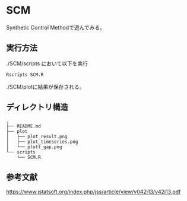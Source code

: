 # SCM
Synthetic Control Methodで遊んでみる。

## 実行方法
./SCM/scripts において以下を実行
```zsh
Rscripts SCM.R
```
./SCM/plotに結果が保存される。

## ディレクトリ構造
```
.
├── README.md
├── plot
│   ├── plot_result.png
│   ├── plot_timeseries.png
│   └── plott_gap.png
└── scripts
    └── SCM.R
```

## 参考文献
https://www.jstatsoft.org/index.php/jss/article/view/v042i13/v42i13.pdf 
